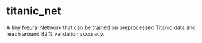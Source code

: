 # titanic_net
A tiny Neural Network that can be trained on preprocessed Titanic data and reach around 82% validation accuracy.
